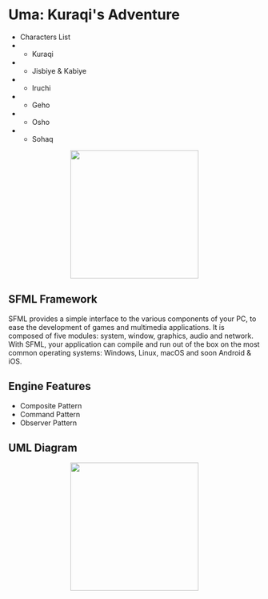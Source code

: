 # Uma: Kuraqi's Adventure

* Characters List
* * Kuraqi
* * Jisbiye & Kabiye
* * Iruchi
* * Geho
* * Osho
* * Sohaq

<p align="center">
	<img width="256" height="256" src="https://sevothart.github.io/Game_RPG/assets/images/icons/settings.png">
</p>

## SFML Framework
SFML provides a simple interface to the various components of your PC, to ease the development of games and multimedia applications. It is composed of five modules: system, window, graphics, audio and network.  
With SFML, your application can compile and run out of the box on the most common operating systems: Windows, Linux, macOS and soon Android & iOS.

## Engine Features
* Composite Pattern
* Command Pattern
* Observer Pattern

## UML Diagram
<p align="center">
	<img width="256" height="256" src="https://sevothart.github.io/Game_RPG/assets/images/icons/settings.png">
</p>